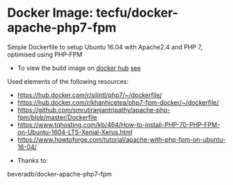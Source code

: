 # Docker Image: tecfu/docker-apache-php7-fpm

Simple Dockerfile to setup Ubuntu 16.04 with Apache2.4 and PHP 7, optimised using PHP-FPM

- To view the build image on [docker hub](https://hub.docker.com) [see](https://hub.docker.com/r/tecfu/docker-apache-php7-fpm)

Used elements of the following resources:
* https://hub.docker.com/r/silintl/php7/~/dockerfile/
* https://hub.docker.com/r/khanhicetea/php7-fpm-docker/~/dockerfile/
* https://github.com/smrutiranjantripathy/apache-php-fpm/blob/master/Dockerfile
* https://www.tqhosting.com/kb/464/How-to-install-PHP-70-PHP-FPM-on-Ubuntu-1604-LTS-Xenial-Xerus.html
* https://www.howtoforge.com/tutorial/apache-with-php-fpm-on-ubuntu-16-04/

- Thanks to:

beveradb/docker-apache-php7-fpm

